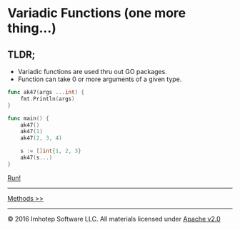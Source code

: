 # Variadic Functions (one more thing...)

## TLDR;

* Variadic functions are used thru out GO packages. 
* Function can take 0 or more arguments of a given type.

```go
func ak47(args ...int) {
	fmt.Println(args)
}

func main() {
	ak47()
	ak47(1)
	ak47(2, 3, 4)

	s := []int{1, 2, 3}
	ak47(s...)
}
```
[Run!](https://play.golang.org/p/lgy089vDPx)

---
[Methods >>](2.08_methods.md)

---
© 2016 Imhotep Software LLC. All materials licensed under [Apache v2.0](http://www.apache.org/licenses/LICENSE-2.0)